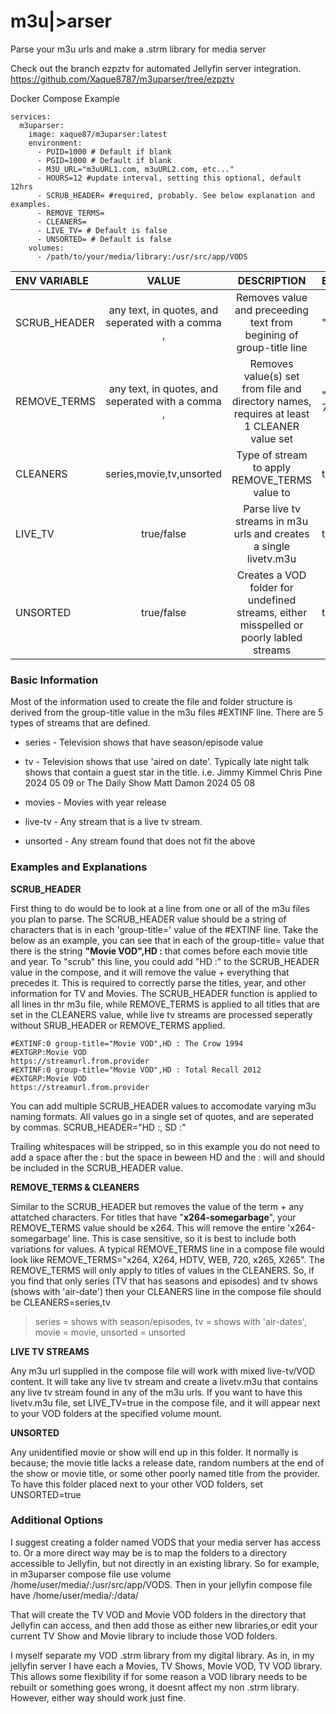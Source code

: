 # m3u|>arser
Parse your m3u urls and make a .strm library for media server

Check out the branch ezpztv for automated Jellyfin server integration. https://github.com/Xaque8787/m3uparser/tree/ezpztv

Docker Compose Example

```
services:
  m3uparser:
    image: xaque87/m3uparser:latest
    environment:
      - PUID=1000 # Default if blank
      - PGID=1000 # Default if blank
      - M3U_URL="m3uURL1.com, m3uURL2.com, etc..."
      - HOURS=12 #update interval, setting this optional, default 12hrs
      - SCRUB_HEADER= #required, probably. See below explanation and examples.
      - REMOVE_TERMS=
      - CLEANERS=
      - LIVE_TV= # Default is false
      - UNSORTED= # Default is false
    volumes:
      - /path/to/your/media/library:/usr/src/app/VODS
```

| ENV VARIABLE  | VALUE  | DESCRIPTION | EXAMPLE |
| :------------ |:-------:|:-----:|:-----|
|SCRUB_HEADER|any text, in quotes, and seperated with a comma ,|Removes value and preceeding text from begining of group-title line|"HD :"|
|REMOVE_TERMS|any text, in quotes, and seperated with a comma ,|Removes value(s) set from file and directory names, requires at least 1 CLEANER value set|"x264, 720p"|
|CLEANERS|series,movie,tv,unsorted|Type of stream to apply REMOVE_TERMS value to| tv, movies|
|LIVE_TV|true/false|Parse live tv streams in m3u urls and creates a single livetv.m3u|true/false|
|UNSORTED|true/false|Creates a VOD folder for undefined streams, either misspelled or poorly labled streams|true/false|

### Basic Information

Most of the information used to create the file and folder structure is derived from the group-title value in the m3u files #EXTINF line.
There are 5 types of streams that are defined.

+ series - Television shows that have season/episode value

+ tv - Television shows that use 'aired on date'. Typically late night talk shows that contain a guest star in the title. i.e. Jimmy Kimmel Chris Pine 2024 05 09 or The Daily Show Matt Damon 2024 05 08

+ movies - Movies with year release

+ live-tv - Any stream that is a live tv stream.

+ unsorted - Any stream found that does not fit the above


### Examples and Explanations
**SCRUB_HEADER**

First thing to do would be to look at a line from one or all of the m3u files you plan to parse. The SCRUB_HEADER value should be a string of characters that is in each 'group-title=' value of the #EXTINF line. Take the below as an example, you can see that in each of the group-title= value that there is the string **"Movie VOD",HD :** that comes before each movie title and year. To "scrub" this line, you could add "HD :" to the SCRUB_HEADER value in the compose, and it will remove the value + everything that precedes it. This is required to correctly parse the titles, year, and other information for TV and Movies. The SCRUB_HEADER function is applied to all lines in thr m3u file, while REMOVE_TERMS is applied to all titles that are set in the CLEANERS value, while live tv streams are processed seperatly without SRUB_HEADER or REMOVE_TERMS applied.
```
#EXTINF:0 group-title="Movie VOD",HD : The Crow 1994
#EXTGRP:Movie VOD
https://streamurl.from.provider
#EXTINF:0 group-title="Movie VOD",HD : Total Recall 2012
#EXTGRP:Movie VOD
https://streamurl.from.provider
```
You can add multiple SCRUB_HEADER values to accomodate varying m3u naming formats. All values go in a single set of quotes, and are seperated by commas. SCRUB_HEADER="HD :, SD :"

Trailing whitespaces will be stripped, so in this example you do not need to add a space after the : but the space in beween HD and the : will and should be included in the SCRUB_HEADER value.

**REMOVE_TERMS & CLEANERS**

Similar to the SCRUB_HEADER but removes the value of the term + any attatched characters. For titles that have "**x264-somegarbage**", your REMOVE_TERMS value should be x264. This will remove the entire 'x264-somegarbage' line. This is case sensitive, so it is best to include both variations for values. A typical REMOVE_TERMS line in a compose file would look like REMOVE_TERMS="x264, X264, HDTV, WEB, 720, x265, X265". The REMOVE_TERMS will only apply to titles of values in the CLEANERS. So, if you find that only series (TV that has seasons and episodes) and tv shows (shows with 'air-date') then your CLEANERS line in the compose file should be CLEANERS=series,tv 

>series = shows with season/episodes, tv = shows with 'air-dates', movie = movie, unsorted = unsorted

**LIVE TV STREAMS**

Any m3u url supplied in the compose file will work with mixed live-tv/VOD content. It will take any live tv stream and create a livetv.m3u that contains any live tv stream found in any of the m3u urls. If you want to have this livetv.m3u file, set LIVE_TV=true in the compose file, and it will appear next to your VOD folders at the specified volume mount.

**UNSORTED**

Any unidentified movie or show will end up in this folder. It normally is because; the movie title lacks a release date, random numbers at the end of the show or movie title, or some other poorly named title from the provider. To have this folder placed next to your other VOD folders, set UNSORTED=true

### Additional Options

I suggest creating a folder named VODS that your media server has access to. Or a more direct way may be is to map the folders to a directory accessible to Jellyfin, but not directly in an existing library. So for example, in m3uparser compose file use volume /home/user/media/:/usr/src/app/VODS. Then in your jellyfin compose file have /home/user/media/:/data/ 

That will create the TV VOD and Movie VOD folders in the directory that Jellyfin can access, and then add those as either new libraries,or edit your current TV Show and Movie library to include those VOD folders.

I myself separate my VOD .strm library from my digital library. As in, in my jellyfin server I have each a Movies, TV Shows, Movie VOD, TV VOD library. This allows some flexibility if for some reason a VOD library needs to be rebuilt or something goes wrong, it doesnt affect my non .strm library. However, either way should work just fine.
